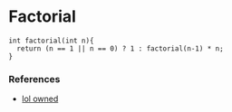 # Factorial

```
int factorial(int n){
  return (n == 1 || n == 0) ? 1 : factorial(n-1) * n;
}
```

### References

* [lol owned](http://www.cplusplus.com/forum/unices/33379/)
